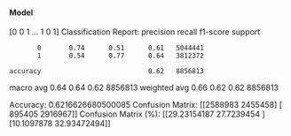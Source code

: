 #### Model
[0 0 1 ... 1 0 1]
Classification Report:
              precision    recall  f1-score   support

           0       0.74      0.51      0.61   5044441
           1       0.54      0.77      0.64   3812372

    accuracy                           0.62   8856813
   macro avg       0.64      0.64      0.62   8856813
weighted avg       0.66      0.62      0.62   8856813

Accuracy: 0.6216626680500085
Confusion Matrix:
[[2588983 2455458]
 [ 895405 2916967]]
Confusion Matrix (%):
[[29.23154187 27.7239454 ]
 [10.1097878  32.93472494]]
